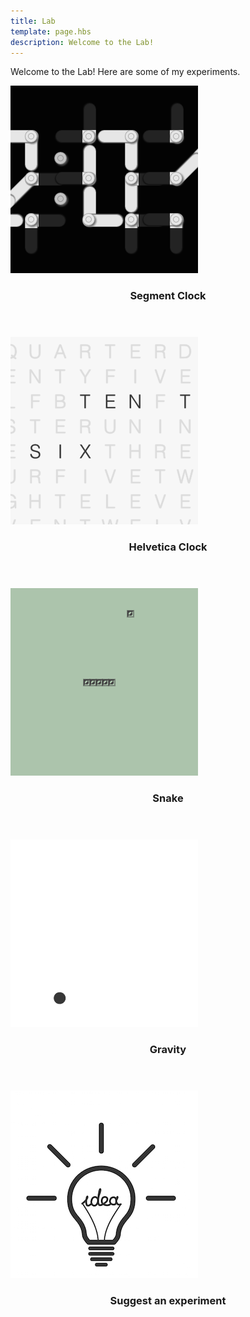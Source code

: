 ```yaml
---
title: Lab
template: page.hbs
description: Welcome to the Lab!
---
```


Welcome to the Lab! Here are some of my experiments.

<div class="row">
    <div class="4u">
        <article class="item">
            <a href="/lab/segment-clock/" class="image fit"><img src="/images/segment-clock.png" alt="Segment Clock" /></a>
            <header>
                <h3>Segment Clock</h3>
            </header>
        </article>
    </div>
    <div class="4u">
        <article class="item">
            <a href="/lab/helvetica-clock/" class="image fit"><img src="/images/helvetica-clock.png" alt="Helvetica Clock" /></a>
            <header>
                <h3>Helvetica Clock</h3>
            </header>
        </article>
    </div>
    <div class="4u">
        <article class="item">
            <a href="/lab/snake/" class="image fit"><img src="/images/snake.png" alt="Snake" /></a>
            <header>
                <h3>Snake</h3>
            </header>
        </article>
    </div>
    <div class="4u">
        <article class="item">
            <a href="/lab/gravity/" class="image fit"><img src="/images/gravity.png" alt="Gravity" /></a>
            <header>
                <h3>Gravity</h3>
            </header>
        </article>
    </div>
    <div class="4u">
        <article class="item">
            <a href="mailto:info@bhashkar.me?subject=Lab+Idea+Suggestion" class="image fit"><img src="/images/idea.jpg" alt="Suggest" /></a>
            <header>
                <h3>Suggest an experiment</h3>
            </header>
        </article>
    </div>
</div>